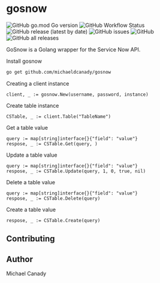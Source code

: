 # gosnow

![GitHub go.mod Go version](https://img.shields.io/github/go-mod/go-version/michaeldcanady/gosnow?style=plastic)
![GitHub Workflow Status](https://img.shields.io/github/workflow/status/michaeldcanady/gosnow/Go?style=plastic)
![GitHub release (latest by date)](https://img.shields.io/github/v/release/michaeldcanady/gosnow?style=plastic)
![GitHub issues](https://img.shields.io/github/issues/michaeldcanady/gosnow?style=plastic)
![GitHub](https://img.shields.io/github/license/michaeldcanady/gosnow?style=plastic)
![GitHub all releases](https://img.shields.io/github/downloads/michaeldcanady/gosnow/total?style=plastic)

GoSnow is a Golang wrapper for the Service Now API.

Install gosnow
```bash
go get github.com/michaeldcanady/gosnow
```
Creating a client instance
``` golang
client, _ := gosnow.New(username, password, instance)
```
Create table instance
```golang
CSTable, _ := client.Table("TableName")
```
Get a table value
```golang
query := map[string]interface{}{"field": "value"}
respose, _ := CSTable.Get(query, )
```
Update a table value
```golang
query := map[string]interface{}{"field": "value"}
respose, _ := CSTable.Update(query, 1, 0, true, nil)
```
Delete a table value
```golang
query := map[string]interface{}{"field": "value"}
respose, _ := CSTable.Delete(query)
```
Create a table value
```golang
respose, _ := CSTable.Create(query)
```
## Contributing

## Author

Michael Canady
